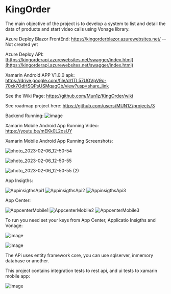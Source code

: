 # KingOrder
The main objective of the project is to develop a system to list and detail the data of products and start video calls using Vonage library.

Azure Deploy Blazor FrontEnd: https://kingorderblazor.azurewebsites.net/ --Not created yet

Azure Deploy API: [https://kingorderapi.azurewebsites.net/swagger/index.html](https://kingorderapi.azurewebsites.net/swagger/index.html)

Xamarin Android APP V1.0.0 apk: https://drive.google.com/file/d/1TL57UGVpV9c-70xk7OdHSQPsUSMqagGb/view?usp=share_link

See the Wiki Page: https://github.com/Mun1z/KingOrder/wiki

See roadmap project here: https://github.com/users/MUN1Z/projects/3

Backend Running: ![image](https://user-images.githubusercontent.com/17263249/217017094-ee1b8a92-bdd5-42fa-8a9b-4e57cb54ce11.png)

Xamarin Mobile Android App Running Video: https://youtu.be/mEKk0L2osUY

Xamarin Mobile Android App Running Screenshots:

![photo_2023-02-06_12-50-54](https://user-images.githubusercontent.com/17263249/217018960-0bf7ab9d-1473-4a37-94ad-6f25d93eee85.jpg)

![photo_2023-02-06_12-50-55](https://user-images.githubusercontent.com/17263249/217018967-31768d97-0dad-409d-9881-d0f9ec4a25b7.jpg)

![photo_2023-02-06_12-50-55 (2)](https://user-images.githubusercontent.com/17263249/217018963-8f4661f6-913b-450a-83d2-120551399e18.jpg)

App Insigths:

![AppinsigthsApi1](https://user-images.githubusercontent.com/17263249/217017949-844565c7-475c-41b0-b92d-c2c6212676e6.png)
![AppinsigthsApi2](https://user-images.githubusercontent.com/17263249/217017956-f5e93239-2486-4422-9933-1533c33c9e42.png)
![AppinsigthsApi3](https://user-images.githubusercontent.com/17263249/217017961-d169fcc1-e0ce-450d-bf53-e959da737b91.png)

App Center:

![AppcenterMobile1](https://user-images.githubusercontent.com/17263249/217018028-ff52c865-b8d2-453e-94b7-10952f41c6c3.png)
![AppcenterMobile2](https://user-images.githubusercontent.com/17263249/217018033-e7fe293d-1fcf-4c87-a7cd-fc1a07efff37.png)
![AppcenterMobile3](https://user-images.githubusercontent.com/17263249/217018037-ee537645-b05b-41e6-830e-6637dd3cefbb.png)

To run you need set your keys from App Center, Applicatio Insigths and Vonage: 

![image](https://user-images.githubusercontent.com/17263249/217019501-7eb2abe8-2724-470b-8884-ae2258bbb999.png)

![image](https://user-images.githubusercontent.com/17263249/217019690-853dd0e1-9f97-4cb1-bccf-9d51f2073969.png)

The APi uses entity framework core, you can use sqlserver, inmemory database or another.

This project contains integration tests to rest api, and ui tests to xamarin mobile app:

![image](https://user-images.githubusercontent.com/17263249/217020763-57ef8aab-5895-4836-99c8-a07360033a60.png)




